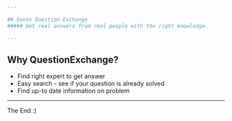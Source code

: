 ```yaml
---

## Sonos Question Exchange
##### Get real answers from real people with the right knowledge.

---
```


## Why QuestionExchange?

- Find right expert to get answer
- Easy search - see if your question is already solved
- Find up-to date information on problem

---

The End :)

